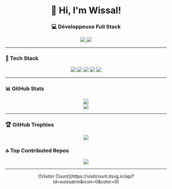 <div align="center">
  <h1>👋 Hi, I'm <b>Wissal!</b></h1>
  <h3>💻 Développeuse Full Stack</h3>

  <!-- Socials -->
  <p>
    <a href="https://www.linkedin.com/in/wissal-khrams-a2120234b/">
      <img src="https://img.shields.io/badge/LinkedIn-%230077B5.svg?logo=linkedin&logoColor=white"/>
    </a>
    <a href="https://www.instagram.com/yourinstagram/">
      <img src="https://img.shields.io/badge/Instagram-%23E4405F.svg?logo=instagram&logoColor=white"/>
    </a>
  </p>
</div>

---

### 🌈 Tech Stack
<div align="center">
  <img src="https://img.shields.io/badge/javascript-%23323330.svg?style=for-the-badge&logo=javascript&logoColor=%23F7DF1E"/>
  <img src="https://img.shields.io/badge/PHP-%23777BB4.svg?style=for-the-badge&logo=php&logoColor=white"/>
  <img src="https://img.shields.io/badge/Python-3670A0?style=for-the-badge&logo=python&logoColor=ffdd54"/>
  <img src="https://img.shields.io/badge/React-%2320232a.svg?style=for-the-badge&logo=react&logoColor=%2361DAFB"/>
  <img src="https://img.shields.io/badge/Laravel-%23FF2D20.svg?style=for-the-badge&logo=laravel&logoColor=white"/>
</div>

---

### 📊 GitHub Stats
<div align="center">
  <img src="https://github-readme-stats.vercel.app/api?username=ouissalrm&theme=radical&show_icons=true"/>
  <br>
  <img src="https://nirzak-streak-stats.vercel.app/?user=ouissalrm&theme=radical&hide_border=false&background=FFC0CB"/>
</div>

---

### 🏆 GitHub Trophies
<div align="center">
  <img src="https://github-profile-trophy.vercel.app/?username=ouissalrm&theme=radical&no-bg=true&margin-w=15"/>
</div>



### 🔝 Top Contributed Repos
<div align="center">
  <img src="https://github-contributor-stats.vercel.app/api?username=ouissalrm&limit=5&theme=radical"/>
</div>

---

<div align="center">
  ![Visitor Count](https://visitcount.itsvg.in/api?id=ouissalrm&icon=0&color=0)
</div>
